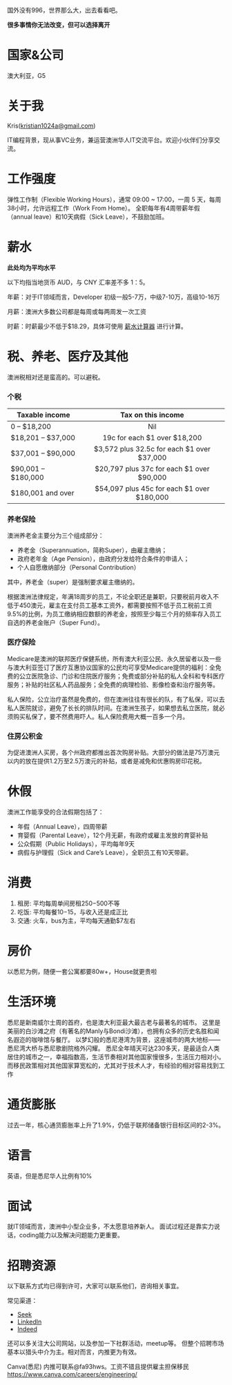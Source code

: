 国外没有996，世界那么大，出去看看吧。

**很多事情你无法改变，但可以选择离开**

# 国家&公司

澳大利亚，G5

# 关于我

Kris(kristian1024a@gmail.com)

IT编程背景，现从事VC业务，兼运营澳洲华人IT交流平台。欢迎小伙伴们分享交流。

# 工作强度

弹性工作制（Flexible Working Hours），通常 09:00 ~ 17:00，一周 5 天，每周38小时，允许远程工作（Work From Home）。
全职每年有4周带薪年假（annual leave）和10天病假（Sick Leave），不鼓励加班。

# 薪水

**此处均为平均水平**

以下均指当地货币 AUD，与 CNY 汇率差不多 1：5。

年薪：对于IT领域而言，Developer 初级一般5-7万，中级7-10万，高级10-16万

月薪：澳洲大多数公司都是每周或每两周发一次工资

时薪：时薪最少不低于$18.29，具体可使用 [薪水计算器](http://www.fairwork.gov.au/PACK) 进行计算。

# 税、养老、医疗及其他
  
澳洲税相对还是蛮高的。可以避税。

### 个税

| Taxable income        | Tax on this income                         | 
| --------------------- |:------------------------------------------:| 
| 0 – $18,200           | Nil                                        |
| $18,201 – $37,000     | 19c for each $1 over $18,200               |
| $37,001 – $90,000     | $3,572 plus 32.5c for each $1 over $37,000 |
| $90,001 – $180,000    | $20,797 plus 37c for each $1 over $90,000  |
| $180,001 and over     | $54,097 plus 45c for each $1 over $180,000 |

### 养老保险

澳洲养老金主要分为三个组成部分：

- 养老金（Superannuation，简称Super），由雇主缴纳；
- 政府老年金（Age Pension），由政府分发给符合条件的申请人；
- 个人自愿缴纳部分（Personal Contribution）

其中，养老金（super）是强制要求雇主缴纳的。

根据澳洲法律规定，年满18周岁的员工，不论全职还是兼职，只要税前月收入不低于450澳元，雇主在支付员工基本工资外，都需要按照不低于员工税前工资9.5%的比例，为员工缴纳相应数额的养老金，按照至少每三个月的频率存入员工自选的养老金账户（Super Fund）。

### 医疗保险

Medicare是澳洲的联邦医疗保健系统，所有澳大利亚公民、永久居留者以及一些与澳大利亚签订了医疗互惠协议国家的公民均可享受Medicare提供的福利：全免费的公立医院急诊、门诊和住院医疗服务；免费或部分补贴的私人全科和专科医疗服务；补贴的社区私人药品服务；全免费的病理检验、影像检查和治疗服务等。

私人保险，公立治疗虽然是免费的，但在澳洲往往有很长的队，有了私保，可以去私人医院就诊，避免了长长的排队时间。在澳洲生孩子，如果想去私立医院，就必须购买私保了，要不然费用吓人。私人保险费用大概一百多一个月。

### 住房公积金

为促进澳洲人买房，各个州政府都推出首次购房补贴。大部分的做法是75万澳元以内的放在提供1.2万至2.5万澳元的补贴，或者是减免和优惠购房印花税。

# 休假

澳洲工作能享受的合法假期包括了：
- 年假（Annual Leave），四周带薪
- 育婴假（Parental Leave），12个月无薪，有政府或雇主发放的育婴补贴
- 公众假期（Public Holidays），平均每年9天
- 病假与护理假（Sick and Care’s Leave），全职员工有10天带薪。
  
# 消费

1. 租房: 平均每周单间房租$250-$500不等
2. 吃饭: 平均每餐$10-$15，与收入还是成正比
3. 交通: 火车，bus为主，平均每天通勤$7左右

# 房价

以悉尼为例，随便一套公寓都要80w+，House就更贵啦

# 生活环境

悉尼是新南威尔士周的首府，也是澳大利亚最大最古老与最著名的城市。
这里是美丽的白沙滩之府（有著名的Manly与Bondi沙滩），也拥有众多的历史名胜和闻名遐迩的咖啡馆与餐厅。
以梦幻般的悉尼港湾为背景，这座城市的两大地标——悉尼湾大桥与悉尼歌剧院格外闪耀。
悉尼全年晴天可达230多天，是最适合人类居住的城市之一，幸福指数高，生活节奏相对其他国家慢很多，生活压力相对小。
而移民政策相对其他国家算宽松的，尤其对于技术人才，有经验的相对容易找到工作

# 通货膨胀

过去一年，核心通货膨胀率上升了1.9%，仍低于联邦储备银行目标区间的2-3%。

# 语言

英语，但是悉尼华人比例有10%

# 面试

就IT领域而言，澳洲中小型企业多，不太愿意培养新人。
面试过程还是靠实力说话，coding能力以及解决问题能力更重要。

# 招聘资源

以下联系方式均已得到许可，大家可以联系他们，咨询相关事宜。

常见渠道：
- [Seek](https://www.seek.com.au)
- [LinkedIn](https://www.linkedin.com/jobs/) 
- [Indeed](https://au.indeed.com/)

还可以多关注大公司网站，以及参加一下社群活动，meetup等。
但整个招聘市场基本以猎头中介为主。相对而言，内推更为有效。

Canva(悉尼) 内推可联系@fa93hws。工资不错且提供雇主担保移民 https://www.canva.com/careers/engineering/
